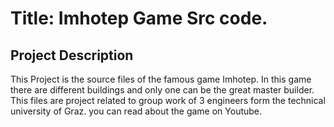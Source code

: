 # Title: Imhotep Game Src code.

## Project Description
This Project is the source files of the famous game Imhotep. In this game there are different buildings and only one can be the great master builder.
This files are project related to group work of 3 engineers form the technical university of Graz. you can read about the game on Youtube.
